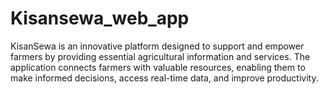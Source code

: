 # Kisansewa_web_app
KisanSewa is an innovative platform designed to support and empower farmers by providing essential agricultural information and services. The application connects farmers with valuable resources, enabling them to make informed decisions, access real-time data, and improve productivity.
